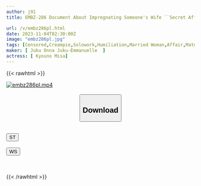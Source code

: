 ```yaml
---
author: j91
title: EMBZ-286 Document About Impregnating Someone's Wife ``Secret Affairs'' Intrauterine Ejaculation Into Ripe Wife's Raw Vagina Misa Kyono

url: /v/embz286pl.html
date: 2023-11-04T02:30:00Z
image: "embz286pl.jpg"
tags: [Censored,Creampie,Solowork,Humiliation,Married Woman,Affair,Mature Woman	 ]
maker: [ Juku Onna Juku-Emmanuelle  ]
actress: [ Kyouno Misa]
---
```



{{< rawhtml >}}

<div class="video" data-videoid="AJG2d444pKIXOom">
    <a href="javascript:;">
        <img src="https://my.j91.asia/v/embz286pl.jpg" width="WIDTH" height="HEIGHT" alt="embz286pl.mp4" loading="lazy">
    </a>
</div>

<script type="text/javascript" src="https://j91.asia/asset/on-demand-st.js"></script>

<br>
  <link rel="stylesheet" href="https://j91.asia/asset/bs5.css">
  
  <center>
  <button class="btn btn-primary" type="button" data-bs-toggle="collapse" data-bs-target=".multi-collapse" aria-expanded="false" aria-controls="multiCollapseExample1 multiCollapseExample2"><h2>Download</h2></button></center>
</p>
<div class="row">
  <div class="col">
    <div class="collapse multi-collapse" id="multiCollapseExample1">
      <div class="card card-body">
	      	      <br>
<div class="buttons">  
<a href="https://streamtape.to/v/AJG2d444pKIXOom"><button class="btn-hover color-3"><i class="fa fa-download"></i> ST</button></a></div>
    </div>
  </div>
</div>
  <div class="col">
    <div class="collapse multi-collapse" id="multiCollapseExample2">
      <div class="card card-body">
	      <br>
<div class="buttons">
    <a href="https://wolfstream.tv/91ewq1caxh1n"><button class="btn-hover color-9"><i class="fa fa-download"></i> WS</button></a></div>
<br><br>
      </div>
    </div>
  </div>
</div>

{{< /rawhtml >}}
